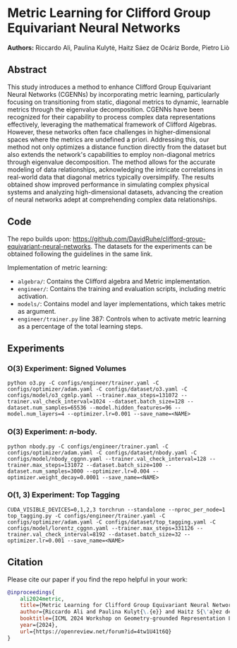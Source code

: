 # Metric Learning for Clifford Group Equivariant Neural Networks

**Authors:** Riccardo Ali, Paulina Kulytė, Haitz Sáez de Ocáriz Borde, Pietro Liò

## Abstract
This study introduces a method to enhance Clifford Group Equivariant Neural Networks (CGENNs) by incorporating metric learning, particularly focusing on transitioning from static, diagonal metrics to dynamic, learnable metrics through the eigenvalue decomposition. CGENNs have been recognized for their capability to process complex data representations effectively, leveraging the mathematical framework of Clifford Algebras. However, these networks often face challenges in higher-dimensional spaces where the metrics are undefined a priori. Addressing this, our method not only optimizes a distance function directly from the dataset but also extends the network's capabilities to employ non-diagonal metrics through eigenvalue decomposition. The method allows for the accurate modeling of data relationships, acknowledging the intricate correlations in real-world data that diagonal metrics typically oversimplify. The results obtained show improved performance in simulating complex physical systems and analyzing high-dimensional datasets, advancing the creation of neural networks adept at comprehending complex data relationships.


## Code

The repo builds upon: https://github.com/DavidRuhe/clifford-group-equivariant-neural-networks. The datasets for the experiments can be obtained following the guidelines in the same link.

Implementation of metric learning:
- `algebra/`: Contains the Clifford algebra and Metric implementation.
- `engineer/`: Contains the training and evaluation scripts, including metric activation.
- `models/`: Contains model and layer implementations, which takes metric as argument.
- `engineer/trainer.py` line 387: Controls when to activate metric learning as a percentage of the total learning steps.

## Experiments

### O(3) Experiment: Signed Volumes
```python o3.py -C configs/engineer/trainer.yaml -C configs/optimizer/adam.yaml -C configs/dataset/o3.yaml -C configs/model/o3_cgmlp.yaml --trainer.max_steps=131072 --trainer.val_check_interval=1024 --dataset.batch_size=128 --dataset.num_samples=65536 --model.hidden_features=96 --model.num_layers=4 --optimizer.lr=0.001 --save_name=<NAME>```

### O(3) Experiment: $n$-body.
```python nbody.py -C configs/engineer/trainer.yaml -C configs/optimizer/adam.yaml -C configs/dataset/nbody.yaml -C configs/model/nbody_cggnn.yaml --trainer.val_check_interval=128 --trainer.max_steps=131072 --dataset.batch_size=100 --dataset.num_samples=3000 --optimizer.lr=0.004 --optimizer.weight_decay=0.0001 --save_name=<NAME>```

### O(1, 3) Experiment: Top Tagging
```CUDA_VISIBLE_DEVICES=0,1,2,3 torchrun --standalone --nproc_per_node=1  top_tagging.py -C configs/engineer/trainer.yaml -C configs/optimizer/adam.yaml -C configs/dataset/top_tagging.yaml -C configs/model/lorentz_cggnn.yaml --trainer.max_steps=331126 --trainer.val_check_interval=8192 --dataset.batch_size=32 --optimizer.lr=0.001 --save_name=<NAME>```


## Citation
Please cite our paper if you find the repo helpful in your work:

```bibtex
@inproceedings{
    ali2024metric,
    title={Metric Learning for Clifford Group Equivariant Neural Networks},
    author={Riccardo Ali and Paulina Kulyt{\.{e}} and Haitz S{\'a}ez de Oc{\'a}riz Borde and Pietro Lio},
    booktitle={ICML 2024 Workshop on Geometry-grounded Representation Learning and Generative Modeling},
    year={2024},
    url={https://openreview.net/forum?id=4tw1U41t6Q}
}
```
